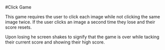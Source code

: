 #Click Game

This game requires the user to click each image while not clicking the same image twice. If the user clicks an image a second time they lose and their score resets. 

Upon losing he screen shakes to signify that the game is over while tacking their current score and showing their high score.